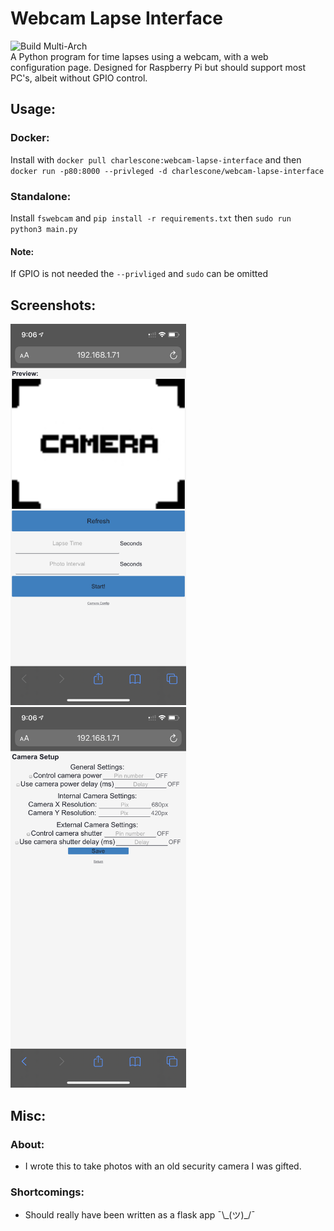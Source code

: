 # Webcam Lapse Interface
![Build Multi-Arch](https://github.com/charles-cone/webcam-lapse/workflows/Build%20Multi-Arch/badge.svg) \
A Python program for time lapses using a webcam, with a web configuration page. Designed for Raspberry Pi but
should support most PC's, albeit without GPIO control.

## Usage:
### Docker:
Install with `docker pull charlescone:webcam-lapse-interface` and then 
`docker run -p80:8000 --privleged -d charlescone/webcam-lapse-interface`

### Standalone:
Install `fswebcam` and `pip install -r requirements.txt` then `sudo run python3 main.py`

#### Note:
If GPIO is not needed the `--privliged` and `sudo` can be omitted 

## Screenshots:
<img src="/github_images/main.png" width="281"> </img>
<img src="/github_images/config.png" width="281"> </img>


## Misc:
### About:
- I wrote this to take photos with an old security camera I was gifted.
### Shortcomings:
- Should really have been written as a flask app ¯\\\_(ツ)\_/¯
